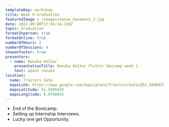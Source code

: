 ```yaml
---
templateKey: workshop
title: Week 9 Graduation
featuredImage : /images/venue_basement_2.jpg
date: 2022-09-08T17:54:14.236Z
topic: Graduation
formatInperson: true
formatOnline: true
numberOfHours: 2
numberOfSessions: 4
showonfooter: true
presenters:
  - name: Renuka Kelkar
    presentationTitle: Renuka Kelkar Flutter Devcamp week 1
    text: about renuka
location:
  name: Traitors Gate
  mapsLink: https://www.google.com/maps/place/Traitors+Gate/@51.5098435,-0.0788842,19z/data=!4m5!3m4!1s0x4876030dd752a1c5:0x4a35f7c87ee9c96!8m2!3d51.5098435!4d-0.0784241
  mapsLatitude: 51.5098435
  mapsLongitude: 0.0788842
---
```

- End of the Bootcamp.
- Setting up Internship Interviews.
- Lucky one get Opportunity.
